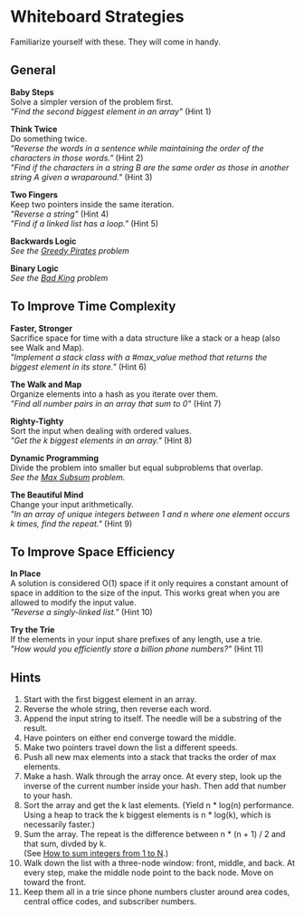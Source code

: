 # Whiteboard Strategies

Familiarize yourself with these. They will come in handy.

## General

**Baby Steps**    
Solve a simpler version of the problem first.    
*"Find the second biggest element in an array"* (Hint 1)    

**Think Twice**    
Do something twice.    
*"Reverse the words in a sentence while maintaining the order of the characters in those words."* (Hint 2)    
*"Find if the characters in a string B are the same order as those in another string A given a wraparound."* (Hint 3)    

**Two Fingers**    
Keep two pointers inside the same iteration.    
*"Reverse a string"* (Hint 4)    
*"Find if a linked list has a loop."* (Hint 5)    

**Backwards Logic**    
*See the [Greedy Pirates][greedy-pirates] problem*    

[greedy-pirates]: http://www.techinterview.org/post/526325766/pirates

**Binary Logic**    
*See the [Bad King][bad-king] problem*    

[bad-king]: http://www.techinterview.org/post/526313890/bad-king


## To Improve Time Complexity

**Faster, Stronger**    
Sacrifice space for time with a data structure like a stack or a heap (also see Walk and Map).    
*"Implement a stack class with a #max_value method that returns the biggest element in its store."* (Hint 6)    

**The Walk and Map**    
Organize elements into a hash as you iterate over them.    
*"Find all number pairs in an array that sum to 0"* (Hint 7)    

**Righty-Tighty**    
Sort the input when dealing with ordered values.    
*"Get the k biggest elements in an array."* (Hint 8)    

**Dynamic Programming**    
Divide the problem into smaller but equal subproblems that overlap.    
*See the [Max Subsum][max-subsum] problem.*    

[max-subsum]: pairboarding/questions/08B.md

**The Beautiful Mind**    
Change your input arithmetically.    
*"In an array of unique integers between 1 and n where one element occurs
k times, find the repeat."* (Hint 9)    

[how-to-sum]: http://www.wikihow.com/Sum-the-Integers-from-1-to-N


## To Improve Space Efficiency

**In Place**    
A solution is considered O(1) space if it only requires a constant amount of
space in addition to the size of the input. This works great when you are allowed
to modify the input value.    
*"Reverse a singly-linked list."* (Hint 10)    

**Try the Trie**    
If the elements in your input share prefixes of any length, use a trie.    
*"How would you efficiently store a billion phone numbers?"* (Hint 11)    


## Hints
1. Start with the first biggest element in an array.    
2. Reverse the whole string, then reverse each word.    
3. Append the input string to itself. The needle will be a substring of the result.    
4. Have pointers on either end converge toward the middle.    
5. Make two pointers travel down the list a different speeds.    
6. Push all new max elements into a stack that tracks the order of max elements.    
7. Make a hash. Walk through the array once. At every step, look up the inverse
of the current number inside your hash. Then add that number to your hash.    
8. Sort the array and get the k last elements. (Yield n * log(n) performance.    
Using a heap to track the k biggest elements is n * log(k), which is necessarily
faster.)    
9. Sum the array. The repeat is the difference between n * (n + 1) / 2 and that
sum, divded by k.    
(See [How to sum integers from 1 to N][how-to-sum].)    
10. Walk down the list with a three-node window: front, middle, and back. At every
step, make the middle node point to the back node. Move on toward the front.    
11. Keep them all in a trie since phone numbers cluster around area codes,
central office codes, and subscriber numbers.    
